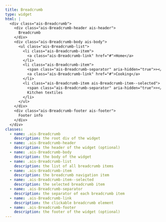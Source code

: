 ```yaml
---
title: Breadcrumb
type: widget
html: |
  <div class="ais-Breadcrumb">
    <div class="ais-Breadcrumb-header ais-header">
      Breadcrumb
    </div>
    <div class="ais-Breadcrumb-body ais-body">
      <ul class="ais-Breadcrumb-list">
        <li class="ais-Breadcrumb-item">
          <a class="ais-Breadcrumb-link" href="#">Home</a>
        </li>
        <li class="ais-Breadcrumb-item">
          <span class="ais-Breadcrumb-separator" aria-hidden="true">></span>
          <a class="ais-Breadcrumb-link" href="#">Cooking</a>
        </li>
        <li class="ais-Breadcrumb-item ais-Breadcrumb-item--selected">
          <span class="ais-Breadcrumb-separator" aria-hidden="true">></span>
          Kitchen textiles
        </li>
      </ul>
    </div>
    <div class="ais-Breadcrumb-footer ais-footer">
      Footer info
    </div>
  </div>
classes:
  - name: .ais-Breadcrumb
    description: the root div of the widget
  - name: .ais-Breadcrumb-header
    description: the header of the widget (optional)
  - name: .ais-Breadcrumb-body
    description: the body of the widget
  - name: .ais-Breadcrumb-list
    description: the list of all breadcrumb items
  - name: .ais-Breadcrumb-item
    description: the breadcrumb navigation item
  - name: .ais-Breadcrumb-item--selected
    description: the selected breadcrumb item
  - name: .ais-Breadcrumb-separator
    description: the separator of each breadcrumb item
  - name: .ais-Breadcrumb-link
    description: the clickable breadcrumb element
  - name: .ais-Breadcrumb-footer
    description: the footer of the widget (optional)
---
```

